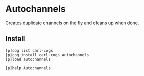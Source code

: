 # Autochannels

Creates duplicate channels on the fly and cleans up when done.

## Install

```text
[p]cog list carl-cogs
[p]cog install carl-cogs autochannels
[p]load autochannels

[p]help Autochannels
```
